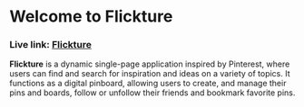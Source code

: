 # Welcome to Flickture

### Live link: [Flickture](https://flickture.onrender.com/)

__Flickture__ is a dynamic single-page application inspired by Pinterest, where users can find and search for inspiration and ideas on a variety of topics. It functions as a digital pinboard, allowing users to create, and manage their pins and boards, follow or unfollow their friends and bookmark favorite pins.


